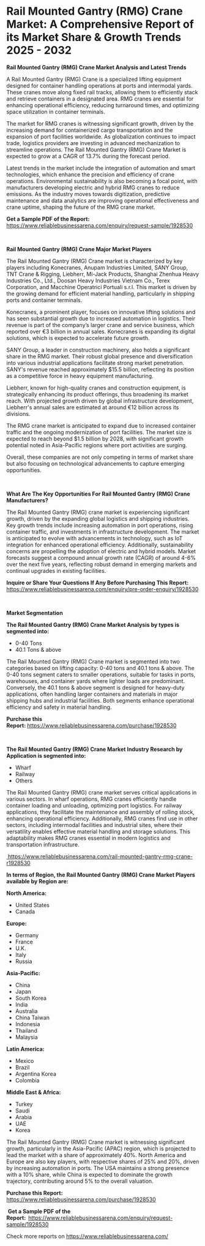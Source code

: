 <p><h1>Rail Mounted Gantry (RMG) Crane Market: A Comprehensive Report of its Market Share & Growth Trends 2025 - 2032</h1></p><p><strong>Rail Mounted Gantry (RMG) Crane Market Analysis and Latest Trends</strong></p>
<p><p>A Rail Mounted Gantry (RMG) Crane is a specialized lifting equipment designed for container handling operations at ports and intermodal yards. These cranes move along fixed rail tracks, allowing them to efficiently stack and retrieve containers in a designated area. RMG cranes are essential for enhancing operational efficiency, reducing turnaround times, and optimizing space utilization in container terminals.</p><p>The market for RMG cranes is witnessing significant growth, driven by the increasing demand for containerized cargo transportation and the expansion of port facilities worldwide. As globalization continues to impact trade, logistics providers are investing in advanced mechanization to streamline operations. The Rail Mounted Gantry (RMG) Crane Market is expected to grow at a CAGR of 13.7% during the forecast period. </p><p>Latest trends in the market include the integration of automation and smart technologies, which enhance the precision and efficiency of crane operations. Environmental sustainability is also becoming a focal point, with manufacturers developing electric and hybrid RMG cranes to reduce emissions. As the industry moves towards digitization, predictive maintenance and data analytics are improving operational effectiveness and crane uptime, shaping the future of the RMG crane market.</p></p>
<p><strong>Get a Sample PDF of the Report:&nbsp;</strong> <a href="https://www.reliablebusinessarena.com/enquiry/request-sample/1928530?utm_campaign=1932&utm_medium=2&utm_source=Github&utm_content=ia&utm_term=16012025&utm_id=rail-mounted-gantry-rmg-crane">https://www.reliablebusinessarena.com/enquiry/request-sample/1928530</a></p>
<p>&nbsp;</p>
<p><strong>Rail Mounted Gantry (RMG) Crane Major Market Players</strong></p>
<p><p>The Rail Mounted Gantry (RMG) Crane market is characterized by key players including Konecranes, Anupam Industries Limited, SANY Group, TNT Crane & Rigging, Liebherr, Mi-Jack Products, Shanghai Zhenhua Heavy Industries Co., Ltd., Doosan Heavy Industries Vietnam Co., Terex Corporation, and Macchine Operatrici Portuali s.r.l. This market is driven by the growing demand for efficient material handling, particularly in shipping ports and container terminals.</p><p>Konecranes, a prominent player, focuses on innovative lifting solutions and has seen substantial growth due to increased automation in logistics. Their revenue is part of the company’s larger crane and service business, which reported over €3 billion in annual sales. Konecranes is expanding its digital solutions, which is expected to accelerate future growth.</p><p>SANY Group, a leader in construction machinery, also holds a significant share in the RMG market. Their robust global presence and diversification into various industrial applications facilitate strong market penetration. SANY's revenue reached approximately $15.5 billion, reflecting its position as a competitive force in heavy equipment manufacturing.</p><p>Liebherr, known for high-quality cranes and construction equipment, is strategically enhancing its product offerings, thus broadening its market reach. With projected growth driven by global infrastructure development, Liebherr's annual sales are estimated at around €12 billion across its divisions.</p><p>The RMG crane market is anticipated to expand due to increased container traffic and the ongoing modernization of port facilities. The market size is expected to reach beyond $1.5 billion by 2028, with significant growth potential noted in Asia-Pacific regions where port activities are surging.</p><p>Overall, these companies are not only competing in terms of market share but also focusing on technological advancements to capture emerging opportunities.</p></p>
<p>&nbsp;</p>
<p><strong>What Are The Key Opportunities For Rail Mounted Gantry (RMG) Crane Manufacturers?</strong></p>
<p><p>The Rail Mounted Gantry (RMG) crane market is experiencing significant growth, driven by the expanding global logistics and shipping industries. Key growth trends include increasing automation in port operations, rising container traffic, and investments in infrastructure development. The market is anticipated to evolve with advancements in technology, such as IoT integration for enhanced operational efficiency. Additionally, sustainability concerns are propelling the adoption of electric and hybrid models. Market forecasts suggest a compound annual growth rate (CAGR) of around 4-6% over the next five years, reflecting robust demand in emerging markets and continual upgrades in existing facilities.</p></p>
<p><strong>Inquire or Share Your Questions If Any Before Purchasing This Report:</strong> <a href="https://www.reliablebusinessarena.com/enquiry/pre-order-enquiry/1928530?utm_campaign=1932&utm_medium=2&utm_source=Github&utm_content=ia&utm_term=16012025&utm_id=rail-mounted-gantry-rmg-crane">https://www.reliablebusinessarena.com/enquiry/pre-order-enquiry/1928530</a></p>
<p>&nbsp;</p>
<p><strong>Market Segmentation</strong></p>
<p><strong>The Rail Mounted Gantry (RMG) Crane Market Analysis by types is segmented into:</strong></p>
<p><ul><li>0-40 Tons</li><li>40.1 Tons & above</li></ul></p>
<p><p>The Rail Mounted Gantry (RMG) Crane market is segmented into two categories based on lifting capacity: 0-40 tons and 40.1 tons & above. The 0-40 tons segment caters to smaller operations, suitable for tasks in ports, warehouses, and container yards where lighter loads are predominant. Conversely, the 40.1 tons & above segment is designed for heavy-duty applications, often handling larger containers and materials in major shipping hubs and industrial facilities. Both segments enhance operational efficiency and safety in material handling.</p></p>
<p><strong>Purchase this Report:&nbsp;</strong><a href="https://www.reliablebusinessarena.com/purchase/1928530?utm_campaign=1932&utm_medium=2&utm_source=Github&utm_content=ia&utm_term=16012025&utm_id=rail-mounted-gantry-rmg-crane">https://www.reliablebusinessarena.com/purchase/1928530</a></p>
<p>&nbsp;</p>
<p><strong>The Rail Mounted Gantry (RMG) Crane Market Industry Research by Application is segmented into:</strong></p>
<p><ul><li>Wharf</li><li>Railway</li><li>Others</li></ul></p>
<p><p>The Rail Mounted Gantry (RMG) crane market serves critical applications in various sectors. In wharf operations, RMG cranes efficiently handle container loading and unloading, optimizing port logistics. For railway applications, they facilitate the maintenance and assembly of rolling stock, enhancing operational efficiency. Additionally, RMG cranes find use in other sectors, including intermodal facilities and industrial sites, where their versatility enables effective material handling and storage solutions. This adaptability makes RMG cranes essential in modern logistics and transportation infrastructure.</p></p>
<p><a href="https://www.reliablebusinessarena.com/rail-mounted-gantry-rmg-crane-r1928530?utm_campaign=1932&utm_medium=2&utm_source=Github&utm_content=ia&utm_term=16012025&utm_id=rail-mounted-gantry-rmg-crane">&nbsp;https://www.reliablebusinessarena.com/rail-mounted-gantry-rmg-crane-r1928530</a></p>
<p><strong>In terms of Region, the Rail Mounted Gantry (RMG) Crane Market Players available by Region are:</strong></p>
<p>
    <p> <strong> North America: </strong>
        <ul>
            <li>United States</li>
            <li>Canada</li>
        </ul>
        </p> 
    <p> <strong> Europe: </strong>
        <ul>
            <li>Germany</li>
            <li>France</li>
            <li>U.K.</li>
            <li>Italy</li>
            <li>Russia</li>
        </ul>
        </p> 
    <p> <strong> Asia-Pacific: </strong>
        <ul>
            <li>China</li>
            <li>Japan</li>
            <li>South Korea</li>
            <li>India</li>
            <li>Australia</li>
            <li>China Taiwan</li>
            <li>Indonesia</li>
            <li>Thailand</li>
            <li>Malaysia</li>
        </ul>
        </p> 
    <p> <strong> Latin America: </strong>
        <ul>
            <li>Mexico</li>
            <li>Brazil</li>
            <li>Argentina Korea</li>
            <li>Colombia</li>
        </ul>
        </p> 
    <p> <strong> Middle East & Africa: </strong>
        <ul>
            <li>Turkey</li>
            <li>Saudi</li>
            <li>Arabia</li>
            <li>UAE</li>
            <li>Korea</li>
        </ul>
    </p>
    </p>
<p><p>The Rail Mounted Gantry (RMG) Crane market is witnessing significant growth, particularly in the Asia-Pacific (APAC) region, which is projected to lead the market with a share of approximately 40%. North America and Europe are also key players, with respective shares of 25% and 20%, driven by increasing automation in ports. The USA maintains a strong presence with a 10% share, while China is expected to dominate the growth trajectory, contributing around 5% to the overall valuation.</p></p>
<p><strong>Purchase this Report: </strong><a href="https://www.reliablebusinessarena.com/purchase/1928530?utm_campaign=1932&utm_medium=2&utm_source=Github&utm_content=ia&utm_term=16012025&utm_id=rail-mounted-gantry-rmg-crane">https://www.reliablebusinessarena.com/purchase/1928530</a></p>
<p>&nbsp;<strong>Get a Sample PDF of the Report:&nbsp;&nbsp;</strong><a href="https://www.reliablebusinessarena.com/enquiry/request-sample/1928530?utm_campaign=1932&utm_medium=2&utm_source=Github&utm_content=ia&utm_term=16012025&utm_id=rail-mounted-gantry-rmg-crane">https://www.reliablebusinessarena.com/enquiry/request-sample/1928530</a></p>
<p><strong></strong></p>
<p>Check more reports on <a href="https://www.reliablebusinessarena.com/?utm_campaign=1932&utm_medium=2&utm_source=Github&utm_content=ia&utm_term=16012025&utm_id=rail-mounted-gantry-rmg-crane">https://www.reliablebusinessarena.com/</a></p>
